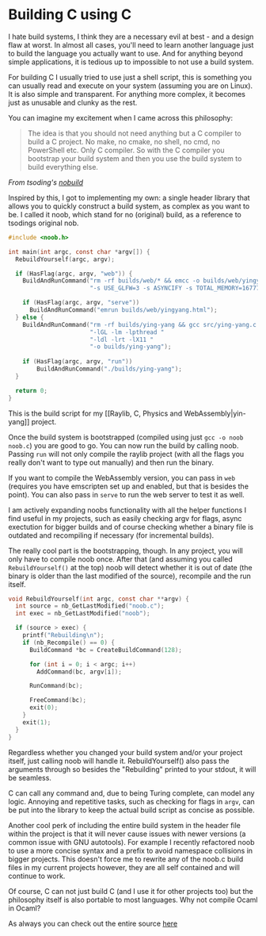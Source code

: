 # Building C using C

I hate build systems, I think they are a necessary evil at best - and a design flaw at worst. In almost all cases, you'll need to learn another language just to build the language you actually want to use. And for anything beyond simple applications, it is tedious up to impossible to not use a build system. 

For building C I usually tried to use just a shell script, this is something you can usually read and execute on your system (assuming you are on Linux). It is also simple and transparent. For anything more complex, it becomes just as unusable and clunky as the rest.

You can imagine my excitement when I came across this philosophy:

> The idea is that you should not need anything but a C compiler to build a C project. No make, no cmake, no shell, no cmd, no PowerShell etc. Only C compiler. So with the C compiler you bootstrap your build system and then you use the build system to build everything else.

*From tsoding's [nobuild](https://github.com/tsoding/nobuild)*

Inspired by this, I got to implementing my own: a single header library that allows you to quickly construct a build system, as complex as you want to be. 
I called it noob, which stand for no (original) build, as a reference to tsodings original nob.

```C
#include <noob.h>

int main(int argc, const char *argv[]) {
  RebuildYourself(argc, argv);

  if (HasFlag(argc, argv, "web")) {
    BuildAndRunCommand("rm -rf builds/web/* && emcc -o builds/web/yingyang.html src/ying-yang.c -Iraylib/src -Lraylib/src -lraylib "
                       "-s USE_GLFW=3 -s ASYNCIFY -s TOTAL_MEMORY=16777216 -DPLATFORM_WEB -DSUPPORT_TRACELOG=0 --shell-file src/shell.html");

    if (HasFlag(argc, argv, "serve"))
      BuildAndRunCommand("emrun builds/web/yingyang.html");
  } else {
    BuildAndRunCommand("rm -rf builds/ying-yang && gcc src/ying-yang.c -Iinclude -lraylib "
                       "-lGL -lm -lpthread "
                       "-ldl -lrt -lX11 "
                       "-o builds/ying-yang");
    
    if (HasFlag(argc, argv, "run"))
	    BuildAndRunCommand("./builds/ying-yang");
  }

  return 0;
}
```

This is the build script for my [[Raylib, C, Physics and WebAssembly|yin-yang]] project.

Once the build system is bootstrapped (compiled using just `gcc -o noob noob.c`) you are good to go. You can now run the build by calling noob. Passing `run` will not only compile the raylib project (with all the flags you really don't want to type out manually) and then run the binary.

If you want to compile the WebAssembly version, you can pass in `web` (requires you have emscripten set up and enabled, but that is besides the point). You can also pass in `serve` to run the web server to test it as well.

I am actively expanding noobs functionality with all the helper functions I find useful in my projects, such as easily checking argv for flags, async exectution for bigger builds and of course checking whether a binary file is outdated and recompiling if necessary (for incremental builds). 

The really cool part is the bootstrapping, though. In any project, you will only have to compile noob once. After that (and assuming you called `RebuildYourself()` at the top) noob will detect whether it is out of date (the binary is older than the last modified of the source), recompile and the run itself.

```C
void RebuildYourself(int argc, const char **argv) {
  int source = nb_GetLastModified("noob.c");
  int exec = nb_GetLastModified("noob");

  if (source > exec) {
    printf("Rebuilding\n");
    if (nb_Recompile() == 0) {
      BuildCommand *bc = CreateBuildCommand(128);

      for (int i = 0; i < argc; i++)
        AddCommand(bc, argv[i]);

      RunCommand(bc);

      FreeCommand(bc);
      exit(0);
    }
    exit(1);
  }
}
```

Regardless whether you changed your build system and/or your project itself, just calling noob will handle it. RebuildYourself() also pass the arguments through so besides the "Rebuilding" printed to your stdout, it will be seamless.

C can call any command and, due to being Turing complete, can model any logic. Annoying and repetitive tasks, such as checking for flags in `argv`, can be put into the library to keep the actual build script as concise as possible. 

Another cool perk of including the entire build system in the header file within the project is that it will never cause issues with newer versions (a common issue with GNU autotools). For example I recently refactored noob to use a more concise syntax and a prefix to avoid namespace collisions in bigger projects. This doesn't force me to rewrite any of the noob.c build files in my current projects however, they are all self contained and will continue to work. 

Of course, C can not just build C (and I use it for other projects too) but the philosophy itself is also portable to most languages. Why not compile Ocaml in Ocaml?

As always you can check out the entire source [here](https://github.com/nailuj05/noob)

